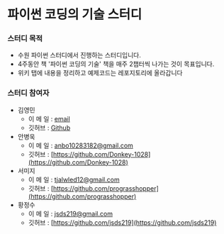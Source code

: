 # 파이썬 코딩의 기술 스터디

### 스터디 목적
 - 수원 파이썬 스터디에서 진행하는 스터디입니다.
 - 4주동안 책 '파이썬 코딩의 기술' 책을 매주 2챕터씩 나가는 것이 목표입니다.
 - 위키 탭에 내용을 정리하고 예제코드는 레포지토리에 올라갑니다

 ### 스터디 참여자
  - 김영민
    - 이  메  일  : [email](email)
    - 깃허브 : [Github](github_address)
  - 안병욱
    - 이  메  일  : [anbo10283182@gmail.com](anbo10283182@gmail.com)
    - 깃허브 : [https://github.com/Donkey-1028](https://github.com/Donkey-1028)
  - 서미지
    - 이  메  일  : [tjalwled12@gmail.com](tjalwled12@gmail.com)
    - 깃허브 : [https://github.com/prograsshopper](https://github.com/prograsshopper)
  - 황정수
    - 이  메  일  : [jsds219@gmail.com](jsds219@gmail.com)
    - 깃허브 : [https://github.com/jsds219](https://github.com/jsds219)
  
